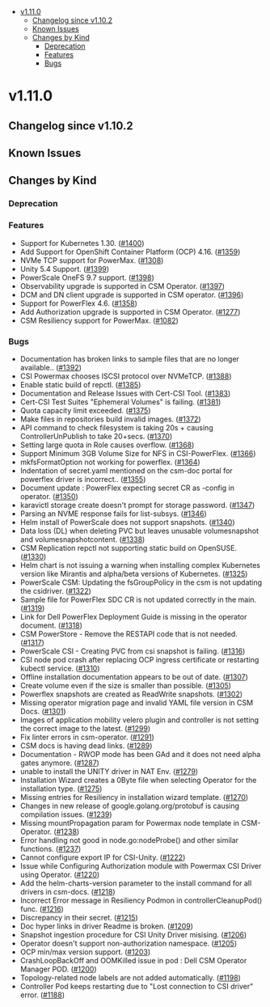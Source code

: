 <!--toc-->
- [v1.11.0](#v1110)
  - [Changelog since v1.10.2](#changelog-since-v1102)
  - [Known Issues](#known-issues)
  - [Changes by Kind](#changes-by-kind)
    - [Deprecation](#deprecation)
    - [Features](#features)
    - [Bugs](#bugs)
 

# v1.11.0 

## Changelog since v1.10.2 

## Known Issues 

## Changes by Kind 

### Deprecation 

### Features 

- Support for Kubernetes 1.30. ([#1400](https://github.com/dell/csm/issues/1400))
- Add Support for OpenShift Container Platform (OCP) 4.16. ([#1359](https://github.com/dell/csm/issues/1359))
- NVMe TCP support for PowerMax. ([#1308](https://github.com/dell/csm/issues/1308))
- Unity 5.4 Support. ([#1399](https://github.com/dell/csm/issues/1399))
- PowerScale  OneFS 9.7 support. ([#1398](https://github.com/dell/csm/issues/1398))
- Observability upgrade is supported in CSM Operator. ([#1397](https://github.com/dell/csm/issues/1397))
- DCM and DN client upgrade is supported in CSM operator. ([#1396](https://github.com/dell/csm/issues/1396))
- Support for PowerFlex 4.6. ([#1358](https://github.com/dell/csm/issues/1358))
- Add Authorization upgrade is supported in CSM Operator. ([#1277](https://github.com/dell/csm/issues/1277))
- CSM Resiliency support for PowerMax. ([#1082](https://github.com/dell/csm/issues/1082))

### Bugs 

- Documentation has broken links to sample files that are no longer available.. ([#1392](https://github.com/dell/csm/issues/1392))
- CSI Powermax chooses ISCSI protocol over NVMeTCP. ([#1388](https://github.com/dell/csm/issues/1388))
- Enable static build of repctl. ([#1385](https://github.com/dell/csm/issues/1385))
- Documentation and Release Issues with Cert-CSI Tool. ([#1383](https://github.com/dell/csm/issues/1383))
- Cert-CSI Test Suites "Ephemeral Volumes" is failing. ([#1381](https://github.com/dell/csm/issues/1381))
- Quota capacity limit exceeded. ([#1375](https://github.com/dell/csm/issues/1375))
- Make files in repositories build invalid images. ([#1372](https://github.com/dell/csm/issues/1372))
- API command to check filesystem is taking 20s + causing ControllerUnPublish to take 20+secs. ([#1370](https://github.com/dell/csm/issues/1370))
- Setting large quota in Role causes overflow. ([#1368](https://github.com/dell/csm/issues/1368))
- Support Minimum 3GB Volume Size for NFS in CSI-PowerFlex. ([#1366](https://github.com/dell/csm/issues/1366))
- mkfsFormatOption not working for powerflex. ([#1364](https://github.com/dell/csm/issues/1364))
- Indentation of secret.yaml mentioned on the csm-doc portal for powerflex driver is incorrect.. ([#1355](https://github.com/dell/csm/issues/1355))
- Document update : PowerFlex expecting secret CR as <csm-cr-name>-config in operator. ([#1350](https://github.com/dell/csm/issues/1350))
- karavictl storage create doesn't prompt for storage password. ([#1347](https://github.com/dell/csm/issues/1347))
- Parsing an NVME response fails for list-subsys. ([#1346](https://github.com/dell/csm/issues/1346))
- Helm install of PowerScale does not support snapshots. ([#1340](https://github.com/dell/csm/issues/1340))
- Data loss (DL) when deleting PVC but leaves unusable volumesnapshot and volumesnapshotcontent. ([#1338](https://github.com/dell/csm/issues/1338))
- CSM Replication repctl not supporting static build on OpenSUSE. ([#1330](https://github.com/dell/csm/issues/1330))
- Helm chart is not issuing a warning when installing complex Kubernetes version like Mirantis and alpha/beta versions of Kubernetes. ([#1325](https://github.com/dell/csm/issues/1325))
- PowerScale CSM:  Updating the fsGroupPolicy in the csm is not updating the csidriver. ([#1322](https://github.com/dell/csm/issues/1322))
- Sample file for PowerFlex SDC CR is not updated correctly in the main. ([#1319](https://github.com/dell/csm/issues/1319))
- Link for Dell PowerFlex Deployment Guide is missing in the operator document. ([#1318](https://github.com/dell/csm/issues/1318))
- CSM PowerStore - Remove the RESTAPI code that is not needed. ([#1317](https://github.com/dell/csm/issues/1317))
- PowerScale CSI - Creating PVC from csi snapshot is failing. ([#1316](https://github.com/dell/csm/issues/1316))
- CSI node pod crash after replacing OCP ingress certificate or restarting kubectl service. ([#1310](https://github.com/dell/csm/issues/1310))
- Offline installation documentation appears to be out of date. ([#1307](https://github.com/dell/csm/issues/1307))
- Create volume even if the size is smaller than possible. ([#1305](https://github.com/dell/csm/issues/1305))
- Powerflex snapshots are created as ReadWrite snapshots. ([#1302](https://github.com/dell/csm/issues/1302))
- Missing operator migration page and invalid YAML file version in CSM Docs. ([#1301](https://github.com/dell/csm/issues/1301))
- Images of application mobility velero plugin and controller is not setting the correct image to the latest. ([#1299](https://github.com/dell/csm/issues/1299))
- Fix linter errors in csm-operator. ([#1291](https://github.com/dell/csm/issues/1291))
- CSM docs is having dead links. ([#1289](https://github.com/dell/csm/issues/1289))
- Documentation - RWOP mode has been GAd and it does not need alpha gates anymore. ([#1287](https://github.com/dell/csm/issues/1287))
- unable to install the UNITY driver in NAT Env. ([#1279](https://github.com/dell/csm/issues/1279))
- Installation Wizard creates a 0Byte file when selecting Operator for the installation type. ([#1275](https://github.com/dell/csm/issues/1275))
- Missing entries for Resiliency in installation wizard template. ([#1270](https://github.com/dell/csm/issues/1270))
- Changes in new release of google.golang.org/protobuf is causing compilation issues. ([#1239](https://github.com/dell/csm/issues/1239))
- Missing mountPropagation param for Powermax node template in CSM-Operator. ([#1238](https://github.com/dell/csm/issues/1238))
- Error handling not good in node.go:nodeProbe() and other similar functions. ([#1237](https://github.com/dell/csm/issues/1237))
- Cannot configure export IP for CSI-Unity. ([#1222](https://github.com/dell/csm/issues/1222))
- Issue while Configuring Authorization module with Powermax CSI Driver using Operator. ([#1220](https://github.com/dell/csm/issues/1220))
- Add the helm-charts-version parameter to the install command for all drivers in csm-docs. ([#1218](https://github.com/dell/csm/issues/1218))
- Incorrect Error message in Resiliency Podmon in controllerCleanupPod() func. ([#1216](https://github.com/dell/csm/issues/1216))
- Discrepancy in their secret. ([#1215](https://github.com/dell/csm/issues/1215))
- Doc hyper links in driver Readme is broken. ([#1209](https://github.com/dell/csm/issues/1209))
- Snapshot ingestion procedure for CSI Unity Driver misising. ([#1206](https://github.com/dell/csm/issues/1206))
- Operator doesn't support non-authorization namespace. ([#1205](https://github.com/dell/csm/issues/1205))
- OCP min/max version support. ([#1203](https://github.com/dell/csm/issues/1203))
- CrashLoopBackOff and OOMKilled issue in pod : Dell CSM Operator Manager POD. ([#1200](https://github.com/dell/csm/issues/1200))
- Topology-related node labels are not added automatically. ([#1198](https://github.com/dell/csm/issues/1198))
- Controller Pod keeps restarting due to "Lost connection to CSI driver" error. ([#1188](https://github.com/dell/csm/issues/1188))
